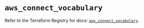 # `aws_connect_vocabulary`

Refer to the Terraform Registry for docs: [`aws_connect_vocabulary`](https://registry.terraform.io/providers/hashicorp/aws/5.49.0/docs/resources/connect_vocabulary).
